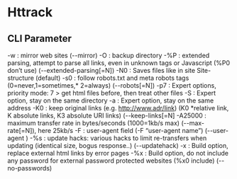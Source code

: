 # Httrack #

## CLI Parameter ##

-w
:	mirror web sites (--mirror)
-O
:	backup directory
-%P
:	extended parsing, attempt to parse all links, even in unknown tags or Javascript (%P0 don&#8217;t use) (--extended-parsing[=N])
-N0
:	Saves files like in site Site-structure (default)
-s0
:	follow robots.txt and meta robots tags (0=never,1=sometimes,* 2=always) (--robots[=N])
-p7
:	Expert options, priority mode: 7 &gt; get html files before, then treat other files
-S
:	Expert option, stay on the same directory
-a
:	Expert option, stay on the same address
-K0
:	keep original links (e.g. http://www.adr/link) (K0 *relative link, K absolute links, K3 absolute URI links) (--keep-links[=N]
-A25000
:	maximum transfer rate in bytes/seconds (1000=1kb/s max) (--max-rate[=N]), here 25kb/s
-F
:	user-agent field (-F “user-agent name”) (--user-agent )
-%s
:	update hacks: various hacks to limit re-transfers when updating (identical size, bogus response..) (--updatehack)
-x
:	Build option, replace external html links by error pages
-%x
:	Build option, do not include any password for external password protected websites (%x0 include) (--no-passwords)

